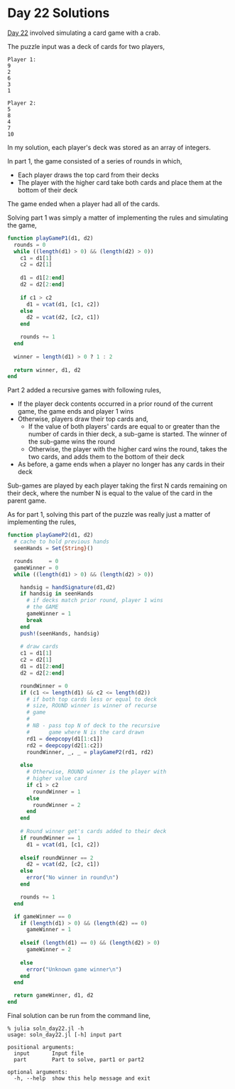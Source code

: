 # Day 22 Solutions

[Day 22](https://adventofcode.com/2020/day/22) involved simulating 
a card game with a crab. 

The puzzle input was a deck of cards for two players,

```
Player 1:
9
2
6
3
1

Player 2:
5
8
4
7
10
```

In my solution, each player's deck was stored as an array of integers.

In part 1, the game consisted of a series of rounds in which,

- Each player draws the top card from their decks
- The player with the higher card take both cards and place
  them at the bottom of their deck
  
The game ended when a player had all of the cards.

Solving part 1 was simply a matter of implementing the rules
and simulating the game,

```julia
function playGameP1(d1, d2) 
  rounds = 0
  while ((length(d1) > 0) && (length(d2) > 0))
    c1 = d1[1]
    c2 = d2[1]
    
    d1 = d1[2:end]  
    d2 = d2[2:end]
    
    if c1 > c2
      d1 = vcat(d1, [c1, c2])
    else
      d2 = vcat(d2, [c2, c1])
    end

    rounds += 1
  end
  
  winner = length(d1) > 0 ? 1 : 2
  
  return winner, d1, d2
end
```

Part 2 added a recursive games with following rules,

- If the player deck contents occurred in a prior round of the current
  game, the game ends and player 1 wins
- Otherwise, players draw their top cards and,
    - If the value of both players' cards are equal to or greater than the
      number of cards in thier deck, a sub-game is started. The winner of the
      sub-game wins the round
    - Otherwise, the player with the higher card wins the round, takes the two
      cards, and adds them to the bottom of their deck
- As before, a game ends when a player no longer has any cards in their deck
      
Sub-games are played by each player taking the first N cards remaining
on their deck, where the number N is equal to the value of the card
in the parent game.

As for part 1, solving this part of the puzzle was really just a matter of 
implementing the rules, 

```julia
function playGameP2(d1, d2)
  # cache to hold previous hands
  seenHands = Set{String}()

  rounds     = 0
  gameWinner = 0
  while ((length(d1) > 0) && (length(d2) > 0))

    handsig = handSignature(d1,d2)
    if handsig in seenHands
      # if decks match prior round, player 1 wins
      # the GAME
      gameWinner = 1
      break
    end
    push!(seenHands, handsig)
    
    # draw cards
    c1 = d1[1]
    c2 = d2[1]
    d1 = d1[2:end]  
    d2 = d2[2:end]

    roundWinner = 0
    if (c1 <= length(d1) && c2 <= length(d2))
      # if both top cards less or equal to deck
      # size, ROUND winner is winner of recurse
      # game
      #
      # NB - pass top N of deck to the recursive
      #      game where N is the card drawn
      rd1 = deepcopy(d1[1:c1])
      rd2 = deepcopy(d2[1:c2])
      roundWinner, _, _ = playGameP2(rd1, rd2)
      
    else
      # Otherwise, ROUND winner is the player with
      # higher value card
      if c1 > c2
        roundWinner = 1
      else
        roundWinner = 2
      end
    end
    
    # Round winner get's cards added to their deck
    if roundWinner == 1
      d1 = vcat(d1, [c1, c2])
      
    elseif roundWinner == 2
      d2 = vcat(d2, [c2, c1])
    else
      error("No winner in round\n")
    end

    rounds += 1
  end

  if gameWinner == 0
    if (length(d1) > 0) && (length(d2) == 0)
      gameWinner = 1
      
    elseif (length(d1) == 0) && (length(d2) > 0)
      gameWinner = 2
      
    else
      error("Unknown game winner\n")
    end
  end

  return gameWinner, d1, d2
end
```

Final solution can be run from the command line,

```
% julia soln_day22.jl -h
usage: soln_day22.jl [-h] input part

positional arguments:
  input       Input file
  part        Part to solve, part1 or part2

optional arguments:
  -h, --help  show this help message and exit
```
